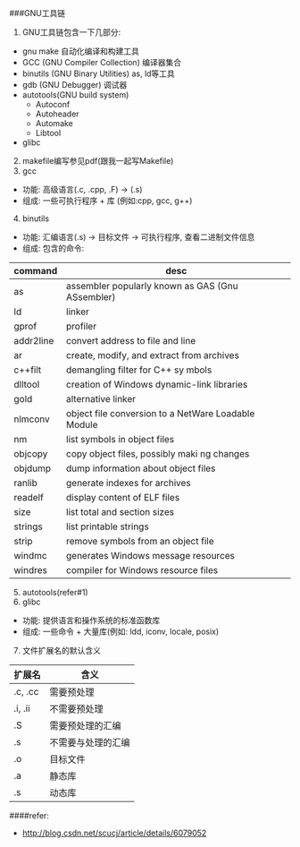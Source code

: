 ###GNU工具链
1. GNU工具链包含一下几部分:
 - gnu make 自动化编译和构建工具
 - GCC (GNU Compiler Collection) 编译器集合
 - binutils (GNU Binary Utilities) as, ld等工具
 - gdb (GNU Debugger) 调试器 
 - autotools(GNU build system)
    - Autoconf
    - Autoheader
    - Automake
    - Libtool
 - glibc
2. makefile编写参见pdf(跟我一起写Makefile)
3. gcc
 - 功能: 高级语言(.c, .cpp, .F) -> (.s)
 - 组成: 一些可执行程序 + 库 (例如:cpp, gcc, g++)

4. binutils
 - 功能: 汇编语言(.s) -> 目标文件 -> 可执行程序, 查看二进制文件信息
 - 组成: 包含的命令:

  command | desc
  ----|------
  as      | assembler popularly known as GAS (Gnu ASsembler)
  ld      | linker
  gprof   | profiler
  addr2line | convert address to file and line
  ar      | create, modify, and extract from archives
  c++filt | demangling filter for C++ sy mbols
  dlltool | creation of Windows dynamic-link libraries
  gold    | alternative linker
  nlmconv | object file conversion to a NetWare Loadable Module
  nm      | list symbols in object files
  objcopy | copy object files, possibly maki     ng changes
  objdump | dump information about object files
  ranlib  | generate indexes for archives
  readelf | display content of ELF files
  size    | list total and section sizes
  strings | list printable strings
  strip   | remove symbols from an object file
  windmc  | generates Windows message resources
  windres | compiler for Windows resource files    

5. autotools(refer#1)
6. glibc
 - 功能: 提供语言和操作系统的标准函数库
 - 组成: 一些命令 + 大量库(例如: ldd, iconv, locale, posix)

7. 文件扩展名的默认含义

  扩展名 | 含义
  -------|--------
  .c, .cc| 需要预处理
  .i, .ii| 不需要预处理
  .S     | 需要预处理的汇编
  .s     | 不需要与处理的汇编
  .o     | 目标文件
  .a     | 静态库
  .s     | 动态库

####refer:
- http://blog.csdn.net/scucj/article/details/6079052

